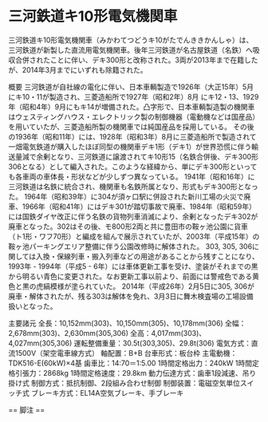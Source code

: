 # 三河鉄道キ10形電気機関車

三河鉄道キ10形電気機関車（みかわてつどうキ10がたでんききかんしゃ）は、三河鉄道が新製した直流用電気機関車。後年三河鉄道が名古屋鉄道（名鉄）へ吸収合併されたことに伴い、デキ300形と改称された。3両が2013年まで在籍したが、2014年3月までにいずれも除籍された。

概要
三河鉄道が自社線の電化に伴い、日本車輌製造で1926年（大正15年）5月にキ10・11が製造され、三菱造船所で1927年（昭和2年）8月 にキ12・13、1929年（昭和4年）9月にもキ14が増備された。凸字形で、日本車輌製造製の機関車はウェスティングハウス・エレクトリック製の制御機器（電動機などは国産品）を用いていたが、三菱造船所製の機関車では純国産品を採用している。
その後の1936年（昭和11年）には、1928年（昭和3年）8月に三菱造船所で製造されて一畑電気鉄道が購入したほぼ同型の機関車デキ1形（デキ1）が世界恐慌に伴う輸送量減で余剰となり、三河鉄道に譲渡されてキ10形15（名鉄合併後、デキ300形306となる）として編入された。このような経緯から、単にデキ300形といっても各車両の車体長・形状などが少しずつ異なっている。
1941年（昭和16年）に三河鉄道は名鉄に統合され、機関車も名鉄所属となり、形式もデキ300形となった。
1964年（昭和39年）に304が須ヶ口駅に併設された新川工場の火災で廃車、1966年（昭和41年）にはデキ301が踏切事故で廃車、1984年（昭和59年）には国鉄ダイヤ改正に伴う名鉄の貨物列車消滅により、余剰となったデキ302が廃車となった。302はその後、モ800形2両と共に豊田市の鞍ヶ池公園に貨車（ト1形・ワフ70形）と編成を組んで展示されていたが、2003年（平成15年）の鞍ヶ池パーキングエリア整備に伴う公園改修時に解体された。
303, 305, 306に関しては入換・保線列車・搬入列車などの用途があることから残すことになり、1993年 - 1994年（平成5 - 6年）には車体更新工事を受け、塗装がそれまでの黒から明るい青色に変更された。なお更新工事以前より、前面には警戒色である黄色と黒の虎縞模様が塗られていた。
2014年（平成26年）2月5日に305, 306が廃車・解体されたが、残る303は解体を免れ、3月3日に舞木検査場の工場設備扱いとなった。

主要諸元
全長：10,152mm(303)、10,150mm(305)、10,178mm(306)
全幅：2,678mm(303)、2,630mm(305,306)
全高：4,017mm(303)、4,027mm(305,306)
運転整備重量：30.5t(303,305)、29.8t(306)
電気方式：直流1500V（架空電車線方式）
軸配置：B+B
台車形式：板台枠
主電動機：TDK516-E(60kW)×4基
歯車比：14:70＝1:5.00
1時間定格出力：240kW
1時間定格引張力：2868kg
1時間定格速度：29.8km
動力伝達方式：歯車1段減速、吊り掛け式
制御方式：抵抗制御、2段組み合わせ制御
制御装置：電磁空気単位スイッチ式
ブレーキ方式：EL14A空気ブレーキ、手ブレーキ


== 脚注 ==